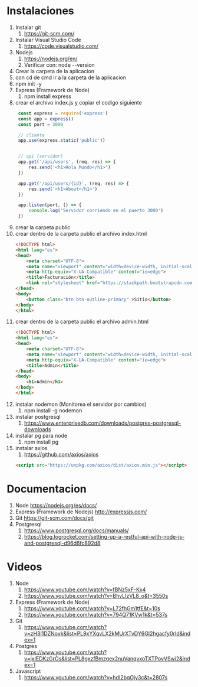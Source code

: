 # Instalaciones
1. Instalar git
   1. https://git-scm.com/
2. Instalar Visual Studio Code
   1. https://code.visualstudio.com/
3. Nodejs
   1. https://nodejs.org/en/
   2. Verificar con: node --version
4. Crear la carpeta de la aplicacion
5. con cd de cmd ir a la carpeta de la aplicacion
6. npm init -y
7. Express (Framework de Node)
   1. npm install express
8. crear el archivo index.js y copiar el codigo siguiente
   ```javascript
    const express = require('express')
    const app = express()
    const port = 3000

    // cliente
    app.use(express.static('public'))


    // api (servidor)
    app.get('/api/users', (req, res) => {
        res.send('<h1>Hola Mundo</h1>')
    })

    app.get('/api/users/{id}', (req, res) => {
        res.send('<h1>About</h1>')
    })

    app.listen(port, () => {
        console.log('Servidor corriendo en el puerto 3000')
    })
    ```
9. crear la carpeta public
10. crear dentro de la carpeta public el archivo index.html
    ```html
    <!DOCTYPE html>
    <html lang="es">
    <head>
        <meta charset="UTF-8">
        <meta name="viewport" content="width=device-width, initial-scale=1.0">
        <meta http-equiv="X-UA-Compatible" content="ie=edge">
        <title>Facturación</title>
        <link rel="stylesheet" href="https://stackpath.bootstrapcdn.com/bootstrap/4.3.1/css/bootstrap.min.css" integrity="sha384-ggOyR0iXCbMQv3Xipma34MD+dH/1fQ784/j6cY/iJTQUOhcWr7x9JvoRxT2MZw1T" crossorigin="anonymous">
    </head>
    <body>
        <button class="btn btn-outline-primary" >Sitio</button>
    </body>
    </html>
    ``` 
11. crear dentro de la carpeta public el archivo admin.html
    ```html
    <!DOCTYPE html>
    <html lang="es">
    <head>
        <meta charset="UTF-8">
        <meta name="viewport" content="width=device-width, initial-scale=1.0">
        <meta http-equiv="X-UA-Compatible" content="ie=edge">
        <title>Admin</title>
    </head>
    <body>
        <h1>Admin</h1>
    </body>
    </html>
    ```
12. instalar nodemon (Monitorea el servidor por cambios)
    1. npm install -g nodemon
13. instalar postgresql
    1. https://www.enterprisedb.com/downloads/postgres-postgresql-downloads
14. instalar pg para node
    1. npm install pg
15. instalar axios
    1. https://github.com/axios/axios
    ```html
    <script src="https://unpkg.com/axios/dist/axios.min.js"></script>
    ```
# Documentacion
1. Node
   https://nodejs.org/es/docs/
2. Express (Framework de Nodejs)
   http://expressjs.com/
3. Git
   https://git-scm.com/docs/git
4. Postgresql
   1. https://www.postgresql.org/docs/manuals/
   2. https://blog.logrocket.com/setting-up-a-restful-api-with-node-js-and-postgresql-d96d6fc892d8 
# Videos
1. Node 
   1. https://www.youtube.com/watch?v=fBNz5xF-Kx4
   2. https://www.youtube.com/watch?v=BhvLIzVL8_o&t=3550s
2. Express (Framework de Node)
   1. https://www.youtube.com/watch?v=L72fhGm1tfE&t=10s
   2. https://www.youtube.com/watch?v=794Q71KVw1k&t=537s
3. Git
   1. https://www.youtube.com/watch?v=zH3I1DZNovk&list=PL9xYXqvLX2kMUrXTvDY6GI2hgacfy0rId&index=1
4. Postgres
   1. https://www.youtube.com/watch?v=jxIEDKzGrOs&list=PL8gxzfBmzgex2nuVanqvxoTXTPovVSwi2&index=1
5. Javascript
   1. https://www.youtube.com/watch?v=hdI2bqOjy3c&t=2807s
   